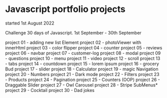 # Javascript portfolio projects

started 1st August 2022

Challenge 30 days of Javascript. 1st September - 30th September

project 01  -  adding new list Element
project 02  -  photoViewer with innerHtml
project 03  -  color flipper
project 04  -  counter
project 05  -  reviews
project 06  -  navbar
project 07  -  customer-log
project 08  -  modal
project 09  -  questions
project 10  -  menu
project 11  -  video
project 12  -  scroll
project 13  -  tabs
project 14  -  countdown
project 15  -  lorem ipsum
project 16  -  grocery Bud
project 17  -  slider
project 18  -  Calculator
project 19  -  magic Navigation
project 20  -  Numbers
project 21  -  Dark mode
project 22  -  Filters
project 23  -  Products
project 24  -  Pagination
project 25  -  Counters (OOP)
project 26  -  Draggable Slider
project 27  -  Owl Carousel
project 28  -  Stripe SubMenus*
project 29  -  Cocktail
project 30  -  Dad jokes
